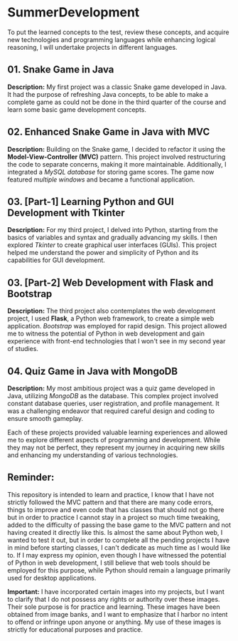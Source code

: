 # SummerDevelopment
To put the learned concepts to the test, review these concepts, and acquire new technologies and programming languages while enhancing logical reasoning, I will undertake projects in different languages.

## 01. Snake Game in Java

**Description:** My first project was a classic Snake game developed in Java. It had the purpose of refreshing Java concepts, to be able to make a complete game as could not be done in the third quarter of the course and learn some basic game development concepts.

## 02. Enhanced Snake Game in Java with MVC

**Description:** Building on the Snake game, I decided to refactor it using the **Model-View-Controller (MVC)** pattern. This project involved restructuring the code to separate concerns, making it more maintainable. Additionally, I integrated a *MySQL database* for storing game scores. The game now featured *multiple windows* and became a functional application.

## 03. [Part-1] Learning Python and GUI Development with Tkinter

**Description:** For my third project, I delved into Python, starting from the basics of variables and syntax and gradually advancing my skills. I then explored *Tkinter* to create graphical user interfaces (GUIs). This project helped me understand the power and simplicity of Python and its capabilities for GUI development.

## 03. [Part-2] Web Development with Flask and Bootstrap

**Description:** The third project also contemplates the web development project, I used **Flask**, a Python web framework, to create a simple web application. *Bootstrap* was employed for rapid design. This project allowed me to witness the potential of Python in web development and gain experience with front-end technologies that I won't see in my second year of studies.

## 04. Quiz Game in Java with MongoDB

**Description:** My most ambitious project was a quiz game developed in Java, utilizing *MongoDB* as the database. This complex project involved constant database queries, user registration, and profile management. It was a challenging endeavor that required careful design and coding to ensure smooth gameplay.

Each of these projects provided valuable learning experiences and allowed me to explore different aspects of programming and development. While they may not be perfect, they represent my journey in acquiring new skills and enhancing my understanding of various technologies.


## Reminder:

This repository is intended to learn and practice, I know that I have not strictly followed the MVC pattern and that there are many code errors, things to improve and even code that has classes that should not go there but in order to practice I cannot stay in a project so much time tweaking, added to the difficulty of passing the base game to the MVC pattern and not having created it directly like this. Is almost the same about Python web, I wanted to test it out, but in order to complete all the pending projects I have in mind before starting classes, I can't dedicate as much time as I would like to. If I may express my opinion, even though I have witnessed the potential of Python in web development, I still believe that web tools should be employed for this purpose, while Python should remain a language primarily used for desktop applications.

**Important:** I have incorporated certain images into my projects, but I want to clarify that I do not possess any rights or authority over these images. Their sole purpose is for practice and learning. These images have been obtained from image banks, and I want to emphasize that I harbor no intent to offend or infringe upon anyone or anything. My use of these images is strictly for educational purposes and practice.
